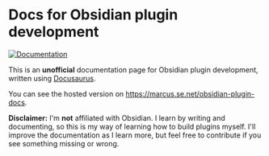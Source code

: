 # Docs for Obsidian plugin development

[![Documentation](https://github.com/marcusolsson/obsidian-plugin-docs/actions/workflows/documentation.yml/badge.svg)](https://github.com/marcusolsson/obsidian-plugin-docs/actions/workflows/documentation.yml)

This is an **unofficial** documentation page for Obsidian plugin development, written using [Docusaurus](https://docusaurus.io/).

You can see the hosted version on https://marcus.se.net/obsidian-plugin-docs.

**Disclaimer:** I'm **not** affiliated with Obsidian. I learn by writing and documenting, so this is my way of learning how to build plugins myself. I'll improve the documentation as I learn more, but feel free to contribute if you see something missing or wrong.
